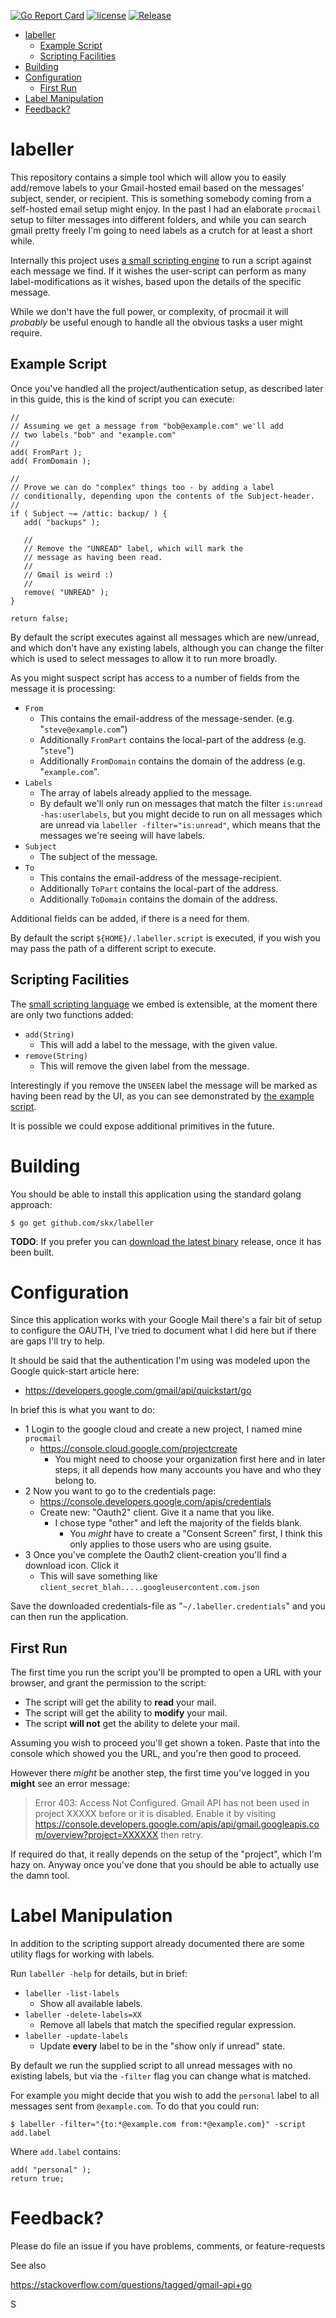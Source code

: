 [![Go Report Card](https://goreportcard.com/badge/github.com/skx/labeller)](https://goreportcard.com/report/github.com/skx/labeller)
[![license](https://img.shields.io/github/license/skx/labeller.svg)](https://github.com/skx/labeller/blob/master/LICENSE)
[![Release](https://img.shields.io/github/release/skx/labeller.svg)](https://github.com/skx/labeller/releases/latest)

* [labeller](#labeller)
   * [Example Script](#example-script)
   * [Scripting Facilities](#scripting-facilities)
* [Building](#building)
* [Configuration](#configuration)
   * [First Run](#first-run)
* [Label Manipulation](#label-manipulation)
* [Feedback?](#feedback)


# labeller

This repository contains a simple tool which will allow you to easily add/remove labels to your Gmail-hosted email based on the messages' subject, sender, or recipient.  This is something somebody coming from a self-hosted email setup might enjoy.  In the past I had an elaborate `procmail` setup to filter messages into different folders, and while you can search gmail pretty freely I'm going to need labels as a crutch for at least a short while.

Internally this project uses [a small scripting engine](https://github.com/skx/evalfilter) to run a script against each message we find.  If it wishes the user-script can perform as many label-modifications as it wishes, based upon the details of the specific message.

While we don't have the full power, or complexity, of procmail it will _probably_ be useful enough to handle all the obvious tasks a user might require.



## Example Script

Once you've handled all the project/authentication setup, as described later in this guide, this is the kind of script you can execute:

```
//
// Assuming we get a message from "bob@example.com" we'll add
// two labels "bob" and "example.com"
//
add( FromPart );
add( FromDomain );

//
// Prove we can do "complex" things too - by adding a label
// conditionally, depending upon the contents of the Subject-header.
//
if ( Subject ~= /attic: backup/ ) {
   add( "backups" );

   //
   // Remove the "UNREAD" label, which will mark the
   // message as having been read.
   //
   // Gmail is weird :)
   //
   remove( "UNREAD" );
}

return false;
```

By default the script executes against all messages which are new/unread, and which don't have any existing labels, although you can change the filter which is used to select messages to allow it to run more broadly.

As you might suspect script has access to a number of fields from the message it is processing:

* `From`
  * This contains the email-address of the message-sender.  (e.g. "`steve@example.com`")
  * Additionally `FromPart` contains the local-part of the address (e.g. "`steve`")
  * Additionally `FromDomain` contains the domain of the address (e.g. "`example.com`".
* `Labels`
  * The array of labels already applied to the message.
  * By default we'll only run on messages that match the filter `is:unread -has:userlabels`, but you might decide to run on all messages which are unread via `labeller -filter="is:unread"`, which means that the messages we're seeing will have labels.
* `Subject`
  * The subject of the message.
* `To`
  * This contains the email-address of the message-recipient.
  * Additionally `ToPart` contains the local-part of the address.
  * Additionally `ToDomain` contains the domain of the address.

Additional fields can be added, if there is a need for them.

By default the script `${HOME}/.labeller.script` is executed, if you wish you may pass the path of a different script to execute.




## Scripting Facilities

The [small scripting language](https://github.com/skx/evalfilter/) we embed is extensible, at the moment there are only two functions added:

* `add(String)`
  * This will add a label to the message, with the given value.
* `remove(String)`
  * This will remove the given label from the message.

Interestingly if you remove the `UNSEEN` label the message will be marked as having been read by the UI, as you can see demonstrated by [the example script](labeller.script.example).

It is possible we could expose additional primitives in the future.




# Building

You should be able to install this application using the standard golang approach:

    $ go get github.com/skx/labeller

**TODO**: If you prefer you can [download the latest binary](http://github.com/skx/labeller/releases) release, once it has been built.




# Configuration

Since this application works with your Google Mail there's a fair bit of setup to configure the OAUTH, I've tried to document what I did here but if there are gaps I'll try to help.

It should be said that the authentication I'm using was modeled upon the Google quick-start article here:

* https://developers.google.com/gmail/api/quickstart/go

In brief this is what you want to do:

* 1 Login to the google cloud and create a new project, I named mine `procmail`
  * https://console.cloud.google.com/projectcreate
    * You might need to choose your organization first here and in later steps, it all depends how many accounts you have and who they belong to.
* 2 Now you want to go to the credentials page:
  * https://console.developers.google.com/apis/credentials
  * Create new: "Oauth2" client.  Give it a name that you like.
    * I chose type "other" and left the majority of the fields blank.
      * You _might_ have to create a "Consent Screen" first, I think this only applies to those users who are using gsuite.
* 3 Once you've complete the Oauth2 client-creation you'll find a download icon.  Click it
  * This will save something like `client_secret_blah.....googleusercontent.com.json`

Save the downloaded credentials-file as "`~/.labeller.credentials`" and you can then run the application.




## First Run

The first time you run the script you'll be prompted to open a URL with your browser, and grant the permission to the script:

* The script will get the ability to __read__ your mail.
* The script will get the ability to __modify__ your mail.
* The script __will not__ get the ability to delete your mail.

Assuming you wish to proceed you'll get shown a token.  Paste that into the console which showed you the URL, and you're then good to proceed.

However there _might_ be another step, the first time you've logged in you __might__ see an error message:

> Error 403: Access Not Configured.
> Gmail API has not been used in project XXXXX before or it is disabled.
>Enable it by visiting https://console.developers.google.com/apis/api/gmail.googleapis.com/overview?project=XXXXXX then retry.

If required do that, it really depends on the setup of the "project", which I'm hazy on.  Anyway once you've done that you should be able to actually use the damn tool.




# Label Manipulation

In addition to the scripting support already documented there are some utility flags for working with labels.

Run `labeller -help` for details, but in brief:

* `labeller -list-labels`
  * Show all available labels.
* `labeller -delete-labels=XX`
  * Remove all labels that match the specified regular expression.
* `labeller -update-labels`
  * Update __every__ label to be in the "show only if unread" state.

By default we run the supplied script to all unread messages with no existing labels, but via the `-filter` flag you can change what is matched.

For example you might decide that you wish to add the `personal` label to all messages sent from `@example.com`.  To do that you could run:

    $ labeller -filter="{to:*@example.com from:*@example.com}" -script add.label

Where `add.label` contains:

    add( "personal" );
    return true;





# Feedback?

Please do file an issue if you have problems, comments, or feature-requests

See also

https://stackoverflow.com/questions/tagged/gmail-api+go


S
